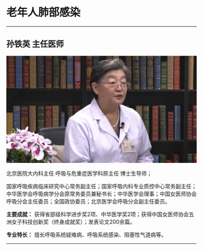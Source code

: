 # 老年人肺部感染

---

## 孙铁英 主任医师

![1679225906393](image/c04_039/1679225906393.png)

北京医院大内科主任 呼吸与危重症医学科原主任 博士生导师；

国家呼吸疾病临床研究中心常务副主任；国家呼吸内科专业质控中心常务副主任；中华医学会呼吸病学分会原常务委员兼秘书长；中华医学会理事；中国女医师协会呼吸分会主任委员；全国政协委员；北京医学会呼吸分会副主任委员。


**主要成就：** 获得省部级科学进步奖2项、中华医学奖2项；获得中国女医师协会五洲女子科技创新奖（终身成就奖）；发表论文200余篇。


**专业特长：** 擅长呼吸系统疑难病、呼吸系统感染、阻塞性气道病等。

---
